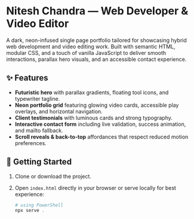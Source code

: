 <!-- README.md -->
# Nitesh Chandra — Web Developer & Video Editor

A dark, neon-infused single page portfolio tailored for showcasing hybrid web development and video editing work. Built with semantic HTML, modular CSS, and a touch of vanilla JavaScript to deliver smooth interactions, parallax hero visuals, and an accessible contact experience.

## ✨ Features

- **Futuristic hero** with parallax gradients, floating tool icons, and typewriter tagline.
- **Neon portfolio grid** featuring glowing video cards, accessible play overlays, and horizontal navigation.
- **Client testimonials** with luminous cards and strong typography.
- **Interactive contact form** including live validation, success animation, and mailto fallback.
- **Scroll reveals & back-to-top** affordances that respect reduced motion preferences.

## 🚀 Getting Started

1. Clone or download the project.
2. Open `index.html` directly in your browser or serve locally for best experience:

   ```powershell
   # using PowerShell
   npx serve .